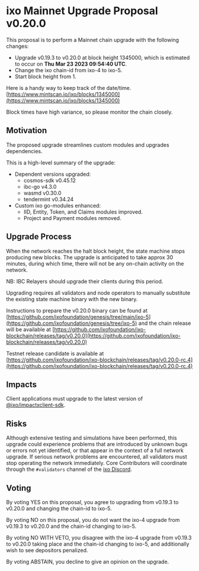 # ixo Mainnet Upgrade Proposal v0.20.0

This proposal is to perform a Mainnet chain upgrade with the following changes:
- Upgrade v0.19.3 to v0.20.0 at block height 1345000, which is estimated to occur on **Thu Mar 23 2023 09:54:40 UTC**.
- Change the ixo chain-id from ixo-4 to ixo-5.
- Start block height from 1.

Here is a handy way to keep track of the date/time. [https://www.mintscan.io/ixo/blocks/1345000](https://www.mintscan.io/ixo/blocks/1345000)

Block times have high variance, so please monitor the chain closely.

## Motivation

The proposed upgrade streamlines custom modules and upgrades dependencies.

This is a high-level summary of the upgrade:

- Dependent versions upgraded:
    - cosmos-sdk v0.45.12
    - ibc-go v4.3.0
    - wasmd v0.30.0
    - tendermint v0.34.24
- Custom ixo go-modules enhanced:
    - IID, Entity, Token, and Claims modules improved.
    - Project and Payment modules removed.

## Upgrade Process

When the network reaches the halt block height, the state machine stops producing new blocks. The upgrade is anticipated to take approx 30 minutes, during which time, there will not be any on-chain activity on the network.

NB: IBC Relayers should upgrade their clients during this period.

Upgrading requires all validators and node operators to manually substitute the existing state machine binary with the new binary.

Instructions to prepare the v0.20.0 binary can be found at [https://github.com/ixofoundation/genesis/tree/main/ixo-5](https://github.com/ixofoundation/genesis/tree/ixo-5) and the chain release will be available at [https://github.com/ixofoundation/ixo-blockchain/releases/tag/v0.20.0](https://github.com/ixofoundation/ixo-blockchain/releases/tag/v0.20.0)

Testnet release candidate is available at [https://github.com/ixofoundation/ixo-blockchain/releases/tag/v0.20.0-rc.4](https://github.com/ixofoundation/ixo-blockchain/releases/tag/v0.20.0-rc.4)

## Impacts

Client applications must upgrade to the latest version of [@ixo/impactxclient-sdk](https://www.npmjs.com/package/@ixo/impactxclient-sdk).

## Risks

Although extensive testing and simulations have been performed, this upgrade could experience problems that are introduced by unknown bugs or errors not yet identified, or that appear in the context of a full network upgrade. If serious network problems are encountered, all validators must stop operating the network immediately. Core Contributors will coordinate through the `#validators` channel of the [ixo Discord](https://discord.com/channels/745033220596301995/860574536779694111).

## Voting

By voting YES on this proposal, you agree to upgrading from v0.19.3 to v0.20.0 and changing the chain-id to ixo-5.

By voting NO on this proposal, you do not want the ixo-4 upgrade from v0.19.3 to v0.20.0 and the chain-id changing to ixo-5.

By voting NO WITH VETO, you disagree with the ixo-4 upgrade from v0.19.3 to v0.20.0 taking place and the chain-id changing to ixo-5, and additionally wish to see depositors penalized.

By voting ABSTAIN, you decline to give an opinion on the upgrade.